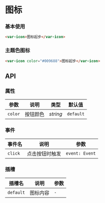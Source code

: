 # 图标

### 基本使用
```html
<var-icon>图标起步</var-icon>
```



### 主题色图标
```html
<var-icon color="#009688">图标起步</var-icon>
```


## API

### 属性

| 参数 | 说明 | 类型 | 默认值 | 
| --- | --- | --- | --- | 
| `color` | 按钮颜色 | _string_ | `default` |

### 事件

| 事件名 | 说明 | 参数 |
| --- | --- | --- |
| `click` | 点击按钮时触发 | `event: Event` |

### 插槽

| 插槽名 | 说明 | 参数 |
| --- | --- | --- |
| `default` | 图标内容 | `-` |